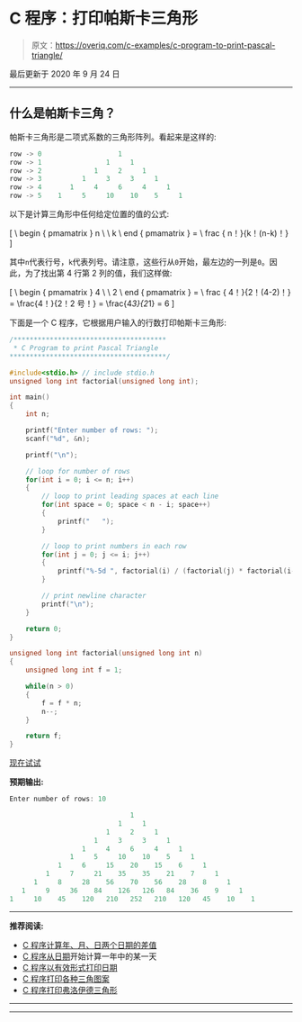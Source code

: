 # C 程序：打印帕斯卡三角形

> 原文：<https://overiq.com/c-examples/c-program-to-print-pascal-triangle/>

最后更新于 2020 年 9 月 24 日

* * *

## 什么是帕斯卡三角？

帕斯卡三角形是二项式系数的三角形阵列。看起来是这样的:

```c
row -> 0                   1     
row -> 1                1     1     
row -> 2             1     2     1     
row -> 3          1     3     3     1     
row -> 4       1     4     6     4     1     
row -> 5    1     5     10    10    5     1

```

以下是计算三角形中任何给定位置的值的公式:

\[
\ begin { pmamatrix } n \ \ k \ end { pmamatrix } = \ frac { n！}{k！(n-k)！}
\]

其中`n`代表行号，`k`代表列号。请注意，这些行从`0`开始，最左边的一列是`0`。因此，为了找出第 4 行第 2 列的值，我们这样做:

\[
\ begin { pmamatrix } 4 \ \ 2 \ end { pmamatrix } = \ frac { 4！}{2！(4-2)！} = \frac{4！}{2！2 号！} = \frac{4*3}{2*1} = 6
\]

下面是一个 C 程序，它根据用户输入的行数打印帕斯卡三角形:

```c
/**************************************
 * C Program to print Pascal Triangle
***************************************/

#include<stdio.h> // include stdio.h
unsigned long int factorial(unsigned long int);

int main() 
{
    int n;

    printf("Enter number of rows: ");
    scanf("%d", &n);

    printf("\n");

    // loop for number of rows
    for(int i = 0; i <= n; i++)
    {
        // loop to print leading spaces at each line
        for(int space = 0; space < n - i; space++)
        {
            printf("   ");
        }

        // loop to print numbers in each row
        for(int j = 0; j <= i; j++)
        {
            printf("%-5d ", factorial(i) / (factorial(j) * factorial(i-j) ) );
        }

        // print newline character
        printf("\n");
    }    

    return 0;
}

unsigned long int factorial(unsigned long int n)
{
    unsigned long int f = 1;

    while(n > 0)
    {
        f = f * n;
        n--;
    }

    return f;   
}

```

[现在试试](https://overiq.com/c-online-compiler/G9Q/)

**预期输出:**

```c
Enter number of rows: 10

                              1     
                           1     1     
                        1     2     1     
                     1     3     3     1     
                  1     4     6     4     1     
               1     5     10    10    5     1     
            1     6     15    20    15    6     1     
         1     7     21    35    35    21    7     1     
      1     8     28    56    70    56    28    8     1     
   1     9     36    84    126   126   84    36    9     1     
1     10    45    120   210   252   210   120   45    10    1

```

* * *

**推荐阅读:**

*   [C 程序计算年、月、日两个日期的差值](/c-examples/c-program-to-calculate-the-difference-of-two-dates-in-years-months-and-days/)
*   [C 程序从日期](/c-examples/c-program-to-calculate-the-day-of-year-from-the-date/)开始计算一年中的某一天
*   [C 程序以有效形式打印日期](/c-examples/c-program-to-print-the-date-in-legal-form/)
*   [C 程序打印各种三角图案](/c-examples/c-program-to-print-various-triangular-patterns/)
*   [C 程序打印弗洛伊德三角形](/c-examples/c-program-to-print-floyds-triangle/)

* * *

* * *
